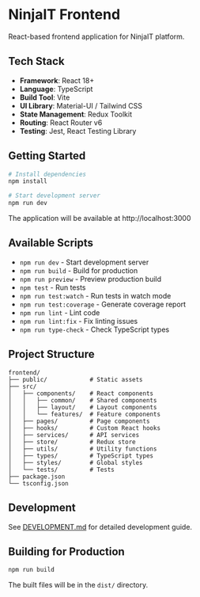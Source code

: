 # NinjaIT Frontend

React-based frontend application for NinjaIT platform.

## Tech Stack

- **Framework**: React 18+
- **Language**: TypeScript
- **Build Tool**: Vite
- **UI Library**: Material-UI / Tailwind CSS
- **State Management**: Redux Toolkit
- **Routing**: React Router v6
- **Testing**: Jest, React Testing Library

## Getting Started

```bash
# Install dependencies
npm install

# Start development server
npm run dev
```

The application will be available at http://localhost:3000

## Available Scripts

- `npm run dev` - Start development server
- `npm run build` - Build for production
- `npm run preview` - Preview production build
- `npm test` - Run tests
- `npm run test:watch` - Run tests in watch mode
- `npm run test:coverage` - Generate coverage report
- `npm run lint` - Lint code
- `npm run lint:fix` - Fix linting issues
- `npm run type-check` - Check TypeScript types

## Project Structure

```
frontend/
├── public/            # Static assets
├── src/
│   ├── components/    # React components
│   │   ├── common/    # Shared components
│   │   ├── layout/    # Layout components
│   │   └── features/  # Feature components
│   ├── pages/         # Page components
│   ├── hooks/         # Custom React hooks
│   ├── services/      # API services
│   ├── store/         # Redux store
│   ├── utils/         # Utility functions
│   ├── types/         # TypeScript types
│   ├── styles/        # Global styles
│   └── tests/         # Tests
├── package.json
└── tsconfig.json
```

## Development

See [DEVELOPMENT.md](../docs/DEVELOPMENT.md) for detailed development guide.

## Building for Production

```bash
npm run build
```

The built files will be in the `dist/` directory.


